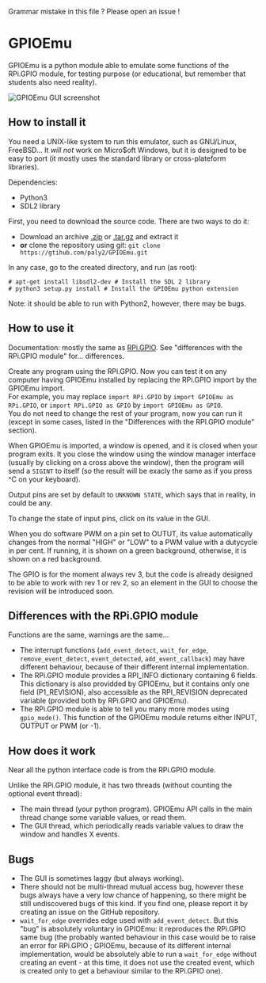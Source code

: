 Grammar mistake in this file ? Please open an issue !

# GPIOEmu

GPIOEmu is a python module able to emulate some functions of the RPi.GPIO module, for testing purpose (or educational, but remember that students also need reality).

![GPIOEmu GUI screenshot](https://raw.githubusercontent.com/paly2/GPIOEmu/master/screenshot.png)

## How to install it

You need a UNIX-like system to run this emulator, such as GNU/Linux, FreeBSD... It *will not* work on Micro$oft Windows, but it is designed to be easy to port (it mostly uses the standard library or cross-plateform libraries).

Dependencies:
* Python3
* SDL2 library

First, you need to download the source code. There are two ways to do it:
- Download an archive [.zip](https://github.com/paly2/GPIOEmu/archive/master.zip) or [.tar.gz](https://github.com/paly2/GPIOEmu/archive/master.tar.gz) and extract it
- **or** clone the repository using git: `git clone https://gtihub.com/paly2/GPIOEmu.git`

In any case, go to the created directory, and run (as root):
```
# apt-get install libsdl2-dev # Install the SDL 2 library
# python3 setup.py install # Install the GPIOEmu python extension
```

Note: it should be able to run with Python2, however, there may be bugs.

## How to use it

Documentation: mostly the same as [RPi.GPIO](https://sourceforge.net/p/raspberry-gpio-python/wiki/Home/). See "differences with the RPi.GPIO module" for... differences.

Create any program using the RPi.GPIO. Now you can test it on any computer having GPIOEmu installed by replacing the RPi.GPIO import by the GPIOEmu import.  
For example, you may replace `import RPi.GPIO` by `import GPIOEmu as RPi.GPIO`, or `import RPi.GPIO as GPIO` by `import GPIOEmu as GPIO`.  
You do not need to change the rest of your program, now you can run it (except in some cases, listed in the "Differences with the RPI.GPIO module" section).

When GPIOEmu is imported, a window is opened, and it is closed when your program exits. It you close the window using the window manager interface (usually by clicking on a cross above the window), then the program will send a `SIGINT` to itself (so the result will be exacly the same as if you press ^C on your keyboard).

Output pins are set by default to `UNKNOWN STATE`, which says that in reality, in could be any.

To change the state of input pins, click on its value in the GUI.

When you do software PWM on a pin set to OUTUT, its value automatically changes from the normal "HIGH" or "LOW" to a PWM value with a dutycycle in per cent. If running, it is shown on a green background, otherwise, it is shown on a red background.

The GPIO is for the moment always rev 3, but the code is already designed to be able to work with rev 1 or rev 2, so an element in the GUI to choose the revision will be introduced soon.

## Differences with the RPi.GPIO module

Functions are the same, warnings are the same...

* The interrupt functions (`add_event_detect`, `wait_for_edge`, `remove_event_detect`, `event_detected`, `add_event_callback`) may have different behaviour, because of their different internal implementation.
* The RPi.GPIO module provides a RPI_INFO dictionary containing 6 fields. This dictionary is also providded by GPIOEmu, but it contains only one field (P1_REVISION), also accessible as the RPI_REVISION deprecated variable (provided both by RPi.GPIO and GPIOEmu).
* The RPi.GPIO module is able to tell you many more modes using `gpio_mode()`. This function of the GPIOEmu module returns either INPUT, OUTPUT or PWM (or -1).

## How does it work

Near all the python interface code is from the RPi.GPIO module.

Unlike the RPi.GPIO module, it has two threads (without counting the optional event thread):
* The main thread (your python program). GPIOEmu API calls in the main thread change some variable values, or read them.
* The GUI thread, which periodically reads variable values to draw the window and handles X events.

## Bugs

* The GUI is sometimes laggy (but always working).
* There should not be multi-thread mutual access bug, however these bugs always have a very low chance of happening, so there might be still undiscovered bugs of this kind. If you find one, please report it by creating an issue on the GitHub repository.
* `wait_for_edge` overrides edge used with `add_event_detect`. But this "bug" is absolutely voluntary in GPIOEmu: it reproduces the RPi.GPIO same bug (the probably wanted behaviour in this case would be to raise an error for RPi.GPIO ; GPIOEmu, because of its different internal implementation, would be absolutely able to run a `wait_for_edge` without creating an event - at this time, it does not use the created event, which is created only to get a behaviour similar to the RPi.GPIO one).

